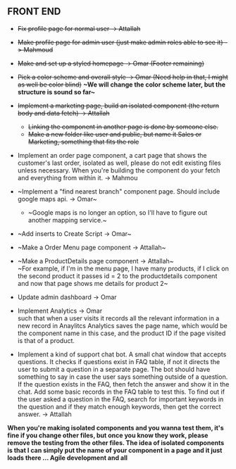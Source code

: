## FRONT END
* ~~Fix profile page for normal user -> Attallah~~
* ~~Make profile page for admin user (just make admin roles able to see it) -> Mahmoud~~
* ~~Make and set up a styled homepage -> Omar (Footer remaining)~~
* ~~Pick a color scheme and overall style -> Omar (Need help in that, I might as well be color blind)~~
**~We will change the color scheme later, but the structure is sound so far~**

* ~~Implement a marketing page, build an isolated component (the return body and data fetch) -> Attallah~~
  * ~~Linking the component in another page is done by someone else.~~
  * ~~Make a new folder like user and public, but name it Sales or Marketing, something that fits the role~~
* Implement an order page component, a cart page that shows the customer's last order, isolated as well, please do not edit existing files unless necessary. When you're building the component do your fetch and everything from within it. -> Mahmou
* ~Implement a "find nearest branch" component page. Should include google maps api. -> Omar~
  * ~Google maps is no longer an option, so I'll have to figure out another mapping service.~
* ~Add inserts to Create Script -> Omar~
* ~Make a Order Menu page component -> Attallah~
* ~Make a ProductDetails page component -> Attallah~<br />
~For example, if I'm in the menu page, I have many products, if I click on the second product it passes id = 2 to the productdetails component and now that page shows me details for product 2~
* Update admin dashboard -> Omar
* Implement Analytics -> Omar<br /> such that when a user visits it records all the relevant information in a new record in Anaylitcs
Analytics saves the page name, which would be the component name in this case, and the product ID if the page visited is that of a product.
* Implement a kind of support chat bot. A small chat window that accepts questions. It checks if questions exist in FAQ table, if not it directs the user to submit a question in a separate page. The bot should have something to say in case the user says something outside of a question. If the question exists in the FAQ, then fetch the answer and show it in the chat. Add some basic records in the FAQ table to test this. To find out if the user asked a question in the FAQ, search for important keywords in the question and if they match enough keywords, then get the correct answer. -> Attallah

**When you're making isolated components and you wanna test them, it's fine if you change other files, but once you know they work, please remove the testing from the other files. The idea of isolated components is that I can simply put the name of your component in a page and it just loads there ... Agile development and all**


